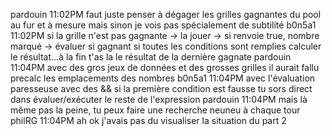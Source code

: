 pardouin 11:02PM    faut juste penser à dégager les grilles gagnantes du pool au fur et à mesure    mais sinon je vois pas spécialement de subtilitéb0n5a1 11:02PM    si la grille n'est pas gagnante -> la jouer -> si renvoie true, nombre marqué -> évaluer si gagnant    si toutes les conditions sont remplies calculer le résultat...à la fin t'as la le résultat de la dernière gagnatepardouin 11:04PM    avec des gros jeux de données et des grosses grilles il aurait fallu precalc les emplacements des nombresb0n5a1 11:04PM    avec l'évaluation paresseuse avec des && si la première condition est fausse tu sors direct dans évaluer/exécuter le reste de l'expressionpardouin 11:04PM    mais là même pas la peine, tu peux faire une recherche neuneu à chaque tourphilRG 11:04PM    ah ok j'avais pas du visualiser la situation du part 2